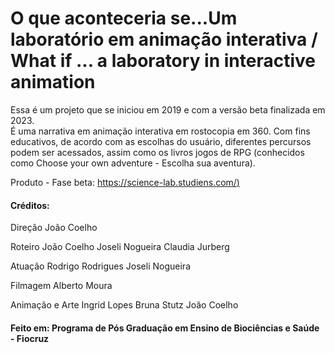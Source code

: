 # O que aconteceria se...Um laboratório em animação interativa /  What if ... a laboratory in interactive animation 

Essa é um projeto que se iniciou em 2019 e com a versão beta finalizada em 2023. <br>
É uma narrativa em animação interativa em rostocopia em 360. 
Com fins educativos, de acordo com as escolhas do usuário, diferentes percursos podem ser acessados, assim como os livros jogos de RPG (conhecidos como Choose your own adventure - Escolha sua aventura).<br>

Produto - Fase beta: [https://science-lab.studiens.com/)](URL)


#### Créditos: 
Direção
João Coelho

Roteiro
João Coelho
Joseli Nogueira
Claudia Jurberg

Atuação
Rodrigo Rodrigues
Joseli Nogueira

Filmagem 
Alberto Moura

Animação e Arte
Ingrid Lopes
Bruna Stutz
João Coelho

#### Feito em: Programa de Pós Graduação em Ensino de Biociências e Saúde - Fiocruz









